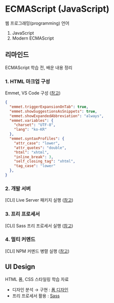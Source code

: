 # ECMAScript (JavaScript)

웹 프로그래밍(programming) 언어

1. JavaScript
1. Modern ECMAScript

## 리마인드

ECMAScript 학습 전, 배운 내용 정리

### 1. HTML 마크업 구성

Emmet, VS Code 구성 ([참고](https://code.visualstudio.com/docs/editor/emmet#_emmet-configuration))

```json
{
  "emmet.triggerExpansionOnTab": true,
  "emmet.showSuggestionsAsSnippets": true,
  "emmet.showExpandedAbbreviation": "always",
  "emmet.variables": {
    "charset": "UTF-8",
    "lang": "ko-KR"
  },
  "emmet.syntaxProfiles": {
    "attr_case": "lower",
    "attr_quotes": "double",
    "html": "xhtml",
    "inline_break": 3,
    "self_closing_tag": "xhtml",
    "tag_case": "lower"
  },
}
```

### 2. 개발 서버

[CLI] Live Server 패키지 실행 ([참고](https://github.com/tapio/live-server#usage-from-command-line))

### 3. 프리 프로세서

[CLI] Sass 프리 프로세서 실행 ([참고](https://sass-lang.com/install))

### 4. 멀티 커멘드

[CLI] NPM 커멘드 병렬 실행 ([참고](https://www.npmjs.com/package/npm-run-all))


## UI Design

HTML 폼, CSS 스타일링 학습 자료

- 디자인 분석 → 구현 : [폼 디자인](https://www.figma.com/file/rO5CSuCoDK5z6BC5dUWUZh/SignIn-%E2%8C%81-Coupang-(Share)/duplicate) 
- 프리 프로세서 활용 : [Sass](https://sass-lang.com/)